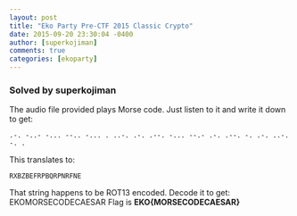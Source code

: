 ```yaml
---
layout: post
title: "Eko Party Pre-CTF 2015 Classic Crypto"
date: 2015-09-20 23:30:04 -0400
author: [superkojiman]
comments: true
categories: [ekoparty]
---
```


### Solved by superkojiman

The audio file provided plays Morse code. Just listen to it and write it down to get:

```
.-. -..- -... --.. -... . ..-. .-. .--. -... --.- .-. .--. -. .-. ..-. -. .
```

This translates to:

```
RXBZBEFRPBQRPNRFNE
```

That string happens to be ROT13 encoded. Decode it to get: EKOMORSECODECAESAR
Flag is **EKO{MORSECODECAESAR}**
